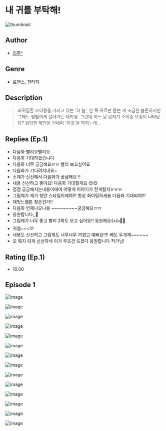 # 내 귀를 부탁해!
![thumbnail](https://image-comic.pstatic.net/user_contents_data/challenge_comic/2023/05/23/155762/upload_7221294649223439921_480x623.jpeg)

## Author
- [리주^](https://comic.naver.com/artistTitle?id=155762)

## Genre
- 로맨스, 판타지

## Description
> 희귀질환 소이증을 가지고 있는 '하 늘', 한 쪽 귀로만 듣는 게 조금은 불편하지만 그래도 평범하게 살아가는 대학생. 그런데 어느 날 갑자기 소이증 요정이 나타났다? 황당한 제안을 건네며 '이것'을 하자는데...

## Replies (Ep.1)
- 다음화 빨리요빨리요
- 다음화 기대하겠습니다
- 다음화 너무 궁금해요ㅠㅠ 빨리 보고싶어요
- 다음화가 기다려지네요~
- 소재가 신선해서 다음화가 궁금해요 !!
- 내용 신선하고 좋아요! 다음화 기대할게요 😊😊
- 점점 궁금해지는내용이에여 어떻게 이야기가 전개될지ㅠㅠㅠ
- 그림체가 제가 찾던 스타일이에여!!! 항상 화이팅하세용 다음화 기대되여!!!
- 재밋느웹툰 찾은건가!!
- 다음화 언제나오나용 ~~~~~~~~~궁금해요ㅠㅠ
- 응원합니다,,💓
- 그림체가 너무 좋고 빨리 2화도 보고 싶어요!! 응원해요👍👍🤩🤩
- 귀엽~~~♡
- 내용도 신선하고 그림체도 너무너무 끼엽고 예뻐요!!!! 베도 두개재~~~~~~
- 오 뭐지 되게 신선하네 이거 무조건 뜨겠다 응원합니다 작가님!

## Rating (Ep.1)
- 10.00

## Episode 1
![image](https://image-comic.pstatic.net/user_contents_data/challenge_comic/2023/05/23/155762/upload_3486126295412650288.jpeg)

![image](https://image-comic.pstatic.net/user_contents_data/challenge_comic/2023/05/23/155762/upload_3990531424970224227.jpeg)

![image](https://image-comic.pstatic.net/user_contents_data/challenge_comic/2023/05/23/155762/upload_3761121845755327792.jpeg)

![image](https://image-comic.pstatic.net/user_contents_data/challenge_comic/2023/05/23/155762/upload_7005129757837046580.jpeg)

![image](https://image-comic.pstatic.net/user_contents_data/challenge_comic/2023/05/23/155762/upload_3905799777561950052.jpeg)

![image](https://image-comic.pstatic.net/user_contents_data/challenge_comic/2023/05/23/155762/upload_7378362084372330808.jpeg)

![image](https://image-comic.pstatic.net/user_contents_data/challenge_comic/2023/05/23/155762/upload_4049635694835021925.jpeg)

![image](https://image-comic.pstatic.net/user_contents_data/challenge_comic/2023/05/23/155762/upload_7076955140103024693.jpeg)

![image](https://image-comic.pstatic.net/user_contents_data/challenge_comic/2023/05/23/155762/upload_7377567331510411574.jpeg)

![image](https://image-comic.pstatic.net/user_contents_data/challenge_comic/2023/05/23/155762/upload_4063199458445571427.jpeg)

![image](https://image-comic.pstatic.net/user_contents_data/challenge_comic/2023/05/23/155762/upload_7378365374233195873.jpeg)

![image](https://image-comic.pstatic.net/user_contents_data/challenge_comic/2023/05/23/155762/upload_7292232034988209463.jpeg)

![image](https://image-comic.pstatic.net/user_contents_data/challenge_comic/2023/05/23/155762/upload_7305742631185035831.jpeg)

![image](https://image-comic.pstatic.net/user_contents_data/challenge_comic/2023/05/23/155762/upload_7004280723635058995.jpeg)
